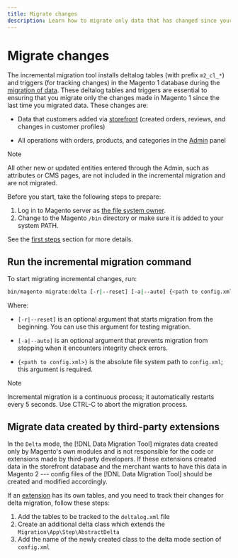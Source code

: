 ```yaml
---
title: Migrate changes
description: Learn how to migrate only data that has changed since your last Magento 1 data migration with the [!DNL Data Migration Tool].
---
```


# Migrate changes

The incremental migration tool installs deltalog tables (with prefix `m2_cl_*`) and triggers (for tracking changes) in the Magento 1 database during the [migration of data](data.md). These deltalog tables and triggers are essential to ensuring that you migrate only the changes made in Magento 1 since the last time you migrated data. These changes are:

*  Data that customers added via [storefront](https://glossary.magento.com/storefront) (created orders, reviews, and changes in customer profiles)

*  All operations with orders, products, and categories in the [Admin](https://glossary.magento.com/magento-admin) panel

>[!NOTE]
>
>All other new or updated entities entered through the Admin, such as attributes or CMS pages, are not included in the incremental migration and are not migrated.


Before you start, take the following steps to prepare:

1. Log in to Magento server as [the file system owner](https://devdocs.magento.com/guides/v2.4/install-gde/prereq/file-sys-perms-over.html).
1. Change to the Magento `/bin` directory or make sure it is added to your system PATH.

See the [first steps](overview.md#first-steps) section for more details.

## Run the incremental migration command

To start migrating incremental changes, run:

```bash
bin/magento migrate:delta [-r|--reset] [-a|--auto] {<path to config.xml>}
```

Where:

*  `[-r|--reset]` is an optional argument that starts migration from the beginning. You can use this argument for testing migration.

*  `[-a|--auto]` is an optional argument that prevents migration from stopping when it encounters integrity check errors.

*  `{<path to config.xml>}` is the absolute file system path to `config.xml`; this argument is required.

>[!NOTE]
>
>Incremental migration is a continuous process; it automatically restarts every 5 seconds. Use CTRL-C to abort the migration process.


## Migrate data created by third-party extensions

In the `Delta` mode, the [!DNL Data Migration Tool] migrates data created only by Magento's own modules and is not responsible for the code or extensions made by third-party developers. If these extensions created data in the storefront database and the merchant wants to have this data in Magento 2 --- config files of the [!DNL Data Migration Tool] should be created and modified accordingly.

If an [extension](https://glossary.magento.com/extension) has its own tables, and you need to track their changes for delta migration, follow these steps:

1. Add the tables to be tracked to the `deltalog.xml` file
1. Create an additional delta class which extends the `Migration\App\Step\AbstractDelta`
1. Add the name of the newly created class to the delta mode section of `config.xml`
